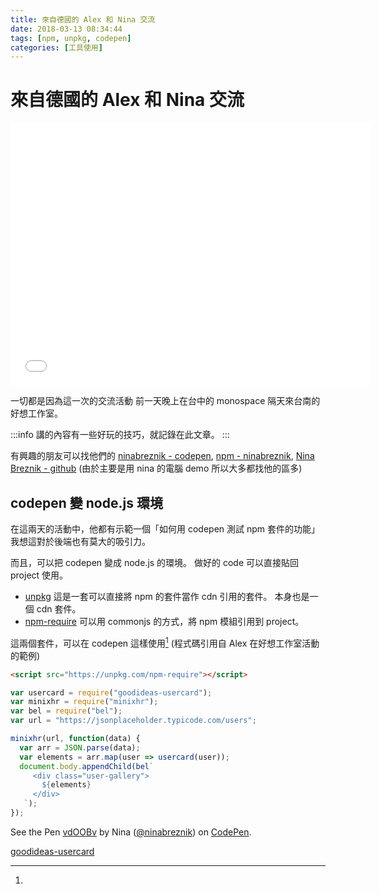 ```yaml
---
title: 來自德國的 Alex 和 Nina 交流
date: 2018-03-13 08:34:44
tags: [npm, unpkg, codepen]
categories: [工具使用]
---
```


# 來自德國的 Alex 和 Nina 交流

<iframe src="//slides.com/ninabreznik/wizard-amigos/embed?style=light" width="576" height="420" scrolling="no" frameborder="0" webkitallowfullscreen mozallowfullscreen allowfullscreen></iframe>

一切都是因為這一次的交流活動
前一天晚上在台中的 monospace 隔天來台南的好想工作室。

:::info
講的內容有一些好玩的技巧，就記錄在此文章。
:::

有興趣的朋友可以找他們的 [ninabreznik - codepen](https://codepen.io/ninabreznik/), [npm - ninabreznik](https://www.npmjs.com/~ninabreznik), [Nina Breznik - github](https://github.com/ninabreznik)
(由於主要是用 nina 的電腦 demo 所以大多都找他的區多)

## codepen 變 node.js 環境

在這兩天的活動中，他都有示範一個「如何用 codepen 測試 npm 套件的功能」
我想這對於後端也有莫大的吸引力。

而且，可以把 codepen 變成 node.js 的環境。
做好的 code 可以直接貼回 project 使用。

- [unpkg](https://unpkg.com/#/)
  這是一套可以直接將 npm 的套件當作 cdn 引用的套件。
  本身也是一個 cdn 套件。
- [npm-require](https://www.npmjs.com/package/npm-require)
  可以用 commonjs 的方式，將 npm 模組引用到 project。

這兩個套件，可以在 codepen 這樣使用[^goodidea-usercard]
(程式碼引用自 Alex 在好想工作室活動的範例)

```html
<script src="https://unpkg.com/npm-require"></script>
```

```javascript
var usercard = require("goodideas-usercard");
var minixhr = require("minixhr");
var bel = require("bel");
var url = "https://jsonplaceholder.typicode.com/users";

minixhr(url, function(data) {
  var arr = JSON.parse(data);
  var elements = arr.map(user => usercard(user));
  document.body.appendChild(bel`
     <div class="user-gallery">
       ${elements}
     </div>
   `);
});
```

<p data-height="265" data-theme-id="0" data-slug-hash="vdOOBv" data-default-tab="js,result" data-user="ninabreznik" data-embed-version="2" data-pen-title="vdOOBv" class="codepen">See the Pen <a href="https://codepen.io/ninabreznik/pen/vdOOBv/">vdOOBv</a> by Nina (<a href="https://codepen.io/ninabreznik">@ninabreznik</a>) on <a href="https://codepen.io">CodePen</a>.</p>
<script async src="https://static.codepen.io/assets/embed/ei.js"></script>

[^goodidea-usercard]:

  [goodideas-usercard](https://www.npmjs.com/package/goodideas-usercard)
